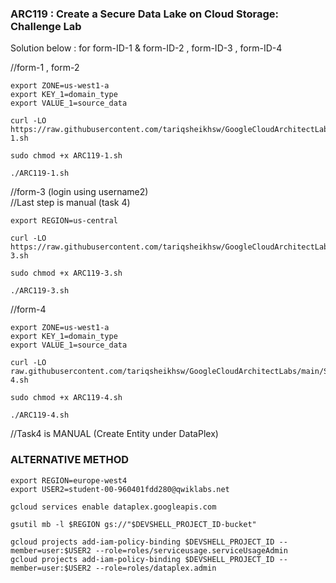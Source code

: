 ### ARC119 :  Create a Secure Data Lake on Cloud Storage: Challenge Lab 

Solution below : for form-ID-1 & form-ID-2 ,  form-ID-3 , form-ID-4

//form-1 , form-2 
```
export ZONE=us-west1-a
export KEY_1=domain_type
export VALUE_1=source_data
```

```
curl -LO https://raw.githubusercontent.com/tariqsheikhsw/GoogleCloudArchitectLabs/main/Solutions/ARC119-1.sh

sudo chmod +x ARC119-1.sh

./ARC119-1.sh
```


//form-3 (login using username2)   
//Last step is manual (task 4)  
```
export REGION=us-central
```

```
curl -LO https://raw.githubusercontent.com/tariqsheikhsw/GoogleCloudArchitectLabs/main/Solutions/ARC119-3.sh

sudo chmod +x ARC119-3.sh

./ARC119-3.sh
```



//form-4
```
export ZONE=us-west1-a
export KEY_1=domain_type
export VALUE_1=source_data
```

```
curl -LO raw.githubusercontent.com/tariqsheikhsw/GoogleCloudArchitectLabs/main/Solutions/ARC119-4.sh

sudo chmod +x ARC119-4.sh

./ARC119-4.sh
```

//Task4 is MANUAL (Create Entity under DataPlex)  

### ALTERNATIVE METHOD 

```
export REGION=europe-west4
export USER2=student-00-960401fdd280@qwiklabs.net
```

```
gcloud services enable dataplex.googleapis.com

gsutil mb -l $REGION gs://"$DEVSHELL_PROJECT_ID-bucket"

gcloud projects add-iam-policy-binding $DEVSHELL_PROJECT_ID --member=user:$USER2 --role=roles/serviceusage.serviceUsageAdmin
gcloud projects add-iam-policy-binding $DEVSHELL_PROJECT_ID --member=user:$USER2 --role=roles/dataplex.admin
```
